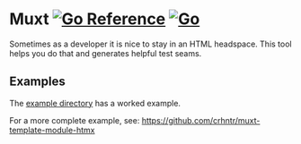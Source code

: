 # Muxt [![Go Reference](https://pkg.go.dev/badge/github.com/crhntr/muxt.svg)](https://pkg.go.dev/github.com/crhntr/muxt) [![Go](https://github.com/crhntr/muxt/actions/workflows/go.yml/badge.svg)](https://github.com/crhntr/muxt/actions/workflows/go.yml)

Sometimes as a developer it is nice to stay in an HTML headspace.
This tool helps you do that and generates helpful test seams.

## Examples

The [example directory](example) has a worked example.

For a more complete example, see: https://github.com/crhntr/muxt-template-module-htmx
